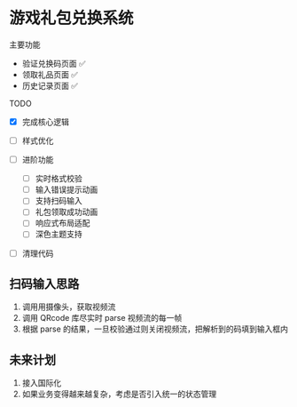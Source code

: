 # 游戏礼包兑换系统

主要功能
- 验证兑换码页面 ✅ 
- 领取礼品页面 ✅
- 历史记录页面 ✅



TODO

- [x] 完成核心逻辑
- [ ] 样式优化
- [ ] 进阶功能
  - [ ] 实时格式校验
  - [ ] 输入错误提示动画
  - [ ] 支持扫码输入
  - [ ] 礼包领取成功动画
  - [ ] 响应式布局适配
  - [ ] 深色主题支持
- [ ] 清理代码



## 扫码输入思路

1. 调用用摄像头，获取视频流
2. 调用 QRcode 库尽实时 parse 视频流的每一帧
3. 根据 parse 的结果，一旦校验通过则关闭视频流，把解析到的码填到输入框内


## 未来计划
1. 接入国际化
2. 如果业务变得越来越复杂，考虑是否引入统一的状态管理



